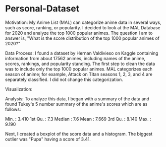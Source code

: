 # Personal-Dataset

Motivation:
My Anime List (MAL) can categorize anime data in several ways, such as score, ranking, or popularity. I decided to look at the MAL Database for 2020 and analyze the top 1000 popular animes. 
The question I am to answer is, "What is the score distribution of the top 1000 popular animes of 2020?"

Data Process:
I found a dataset by Hernan Valdivieso on Kaggle containing information from about 17562 animes, including names of the anime, scores, rankings, and popularity standing. The first step to clean the data was to include only the top 1000 popular animes. MAL categorizes each season of anime; for example, Attack on Titan seasons 1, 2, 3, and 4 are separately classified. I did not change this categorization.

Visualization:


Analysis:
To analyze this data, I began with a summary of the data and found Tukey's 5 number summary of the anime's scores which are as follows:

 Min.    : 3.410
 1st Qu. : 7.3
 Median  : 7.6
 Mean    : 7.669
 3rd Qu. : 8.140
 Max.    : 9.190

 Next, I created a boxplot of the score data and a histogram.
 The biggest outlier was "Pupa" having a score of 3.41. 

